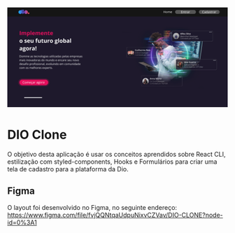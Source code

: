 <h1 align="center">
  <img src="./src/assets/capa.png" alt="Capa" title="Capa">
</h1>

# DIO Clone

O objetivo desta aplicação é usar os conceitos aprendidos sobre React CLI, estilização com styled-components, Hooks e Formulários para criar uma tela de cadastro para a plataforma da Dio.

## Figma

O layout foi desenvolvido no Figma, no seguinte endereço:
https://www.figma.com/file/fvjQQNtqaUdpuNixvCZVav/DIO-CLONE?node-id=0%3A1
